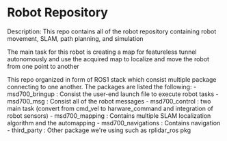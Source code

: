 # Robot Repository

Description: 
This repo contains all of the robot repository containing robot movement, SLAM, path planning, and simulation

The main task for this robot is creating a map for featureless tunnel autonomously and use the acquired map to localize and move the robot from one point to another

This repo organized in form of ROS1 stack which consist multiple package connecting to one another. 
The packages are listed the following:
    - msd700_bringup            : Consist the user-end launch file to execute robot tasks
    - msd700_msg                : Consist all of the robot messages
    - msd700_control            : two main task (convert from cmd_vel to harware_command and integration of robot sensors)
    - msd700_mapping            : Contains multiple SLAM localization algorithm and the automapping
    - msd700_navigations         : Contains navigation 
    - third_party               : Other package we're using such as rplidar_ros pkg



